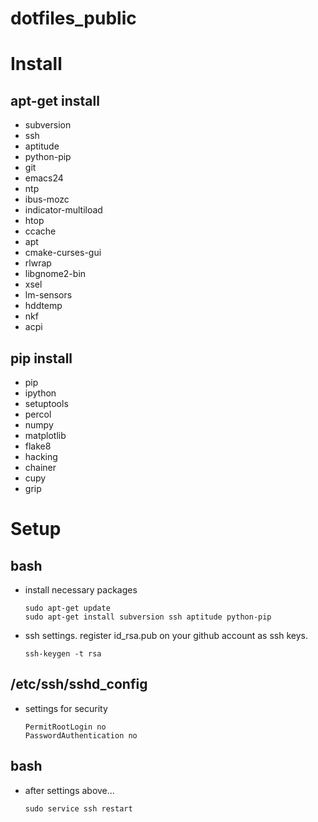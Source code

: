 # dotfiles_public


Install
=======

apt-get install
---------------
  - subversion
  - ssh
  - aptitude
  - python-pip
  - git
  - emacs24
  - ntp
  - ibus-mozc
  - indicator-multiload
  - htop
  - ccache
  - apt
  - cmake-curses-gui
  - rlwrap
  - libgnome2-bin
  - xsel
  - lm-sensors
  - hddtemp
  - nkf
  - acpi


pip install
-----------
  - pip
  - ipython
  - setuptools
  - percol
  - numpy
  - matplotlib
  - flake8
  - hacking
  - chainer
  - cupy
  - grip


Setup
=====

bash
----
  - install necessary packages
    ```
    sudo apt-get update
    sudo apt-get install subversion ssh aptitude python-pip
    ```

  - ssh settings.
    register id_rsa.pub on your github account as ssh keys.
    ```
    ssh-keygen -t rsa
    ```


/etc/ssh/sshd_config
--------------------
  - settings for security
    ```
    PermitRootLogin no
    PasswordAuthentication no
    ```


bash
----
  - after settings above...
    ```
    sudo service ssh restart
    ```
